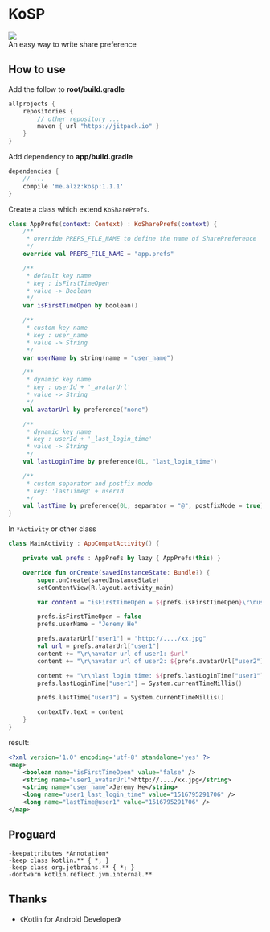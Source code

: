 # KoSP
[![](https://jitpack.io/v/me.alzz/kosp.svg)](https://jitpack.io/#me.alzz/kosp)  
An easy way to write share preference

## How to use
Add the follow to **root/build.gradle**
```gradle
allprojects {
    repositories {
        // other repository ...
        maven { url "https://jitpack.io" }
    }
}
```

Add dependency to **app/build.gradle**
```gradle
dependencies {
    // ...
    compile 'me.alzz:kosp:1.1.1'
}
```

Create a class which extend `KoSharePrefs`.
```kotlin
class AppPrefs(context: Context) : KoSharePrefs(context) {
    /**
     * override PREFS_FILE_NAME to define the name of SharePreference
     */
    override val PREFS_FILE_NAME = "app.prefs"

    /**
     * default key name
     * key : isFirstTimeOpen
     * value -> Boolean
     */
    var isFirstTimeOpen by boolean()

    /**
     * custom key name
     * key : user_name
     * value -> String
     */
    var userName by string(name = "user_name")

    /**
     * dynamic key name
     * key : userId + '_avatarUrl'
     * value -> String
     */
    val avatarUrl by preference("none")

    /**
     * dynamic key name
     * key : userId + '_last_login_time'
     * value -> String
     */
    val lastLoginTime by preference(0L, "last_login_time")

    /**
     * custom separator and postfix mode
     * key: 'lastTime@' + userId
     */
    val lastTime by preference(0L, separator = "@", postfixMode = true)
}
```

In `*Activity` or other class
```kotlin
class MainActivity : AppCompatActivity() {

    private val prefs : AppPrefs by lazy { AppPrefs(this) }

    override fun onCreate(savedInstanceState: Bundle?) {
        super.onCreate(savedInstanceState)
        setContentView(R.layout.activity_main)

        var content = "isFirstTimeOpen = ${prefs.isFirstTimeOpen}\r\nuserName = ${prefs.userName}"

        prefs.isFirstTimeOpen = false
        prefs.userName = "Jeremy He"

        prefs.avatarUrl["user1"] = "http://..../xx.jpg"
        val url = prefs.avatarUrl["user1"]
        content += "\r\navatar url of user1: $url"
        content += "\r\navatar url of user2: ${prefs.avatarUrl["user2"]}"

        content += "\r\nlast login time: ${prefs.lastLoginTime["user1"]}"
        prefs.lastLoginTime["user1"] = System.currentTimeMillis()

        prefs.lastTime["user1"] = System.currentTimeMillis()

        contextTv.text = content
    }
}
```

result:
```xml
<?xml version='1.0' encoding='utf-8' standalone='yes' ?>
<map>
    <boolean name="isFirstTimeOpen" value="false" />
    <string name="user1_avatarUrl">http://..../xx.jpg</string>
    <string name="user_name">Jeremy He</string>
    <long name="user1_last_login_time" value="1516795291706" />
    <long name="lastTime@user1" value="1516795291706" />
</map>
```

## Proguard
```proguard
-keepattributes *Annotation*
-keep class kotlin.** { *; }
-keep class org.jetbrains.** { *; }
-dontwarn kotlin.reflect.jvm.internal.**
```

## Thanks
- 《Kotlin for Android Developer》
